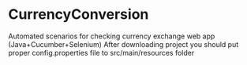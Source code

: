# CurrencyConversion
Automated scenarios for checking currency exchange web app (Java+Cucumber+Selenium)
After downloading project you should put proper config.properties file to src/main/resources folder
